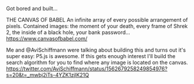 Got bored and built...

THE CANVAS OF BABEL
An infinite array of every possible arrangement of pixels.
Contained images: the moment of your death, every frame of Shrek 2, the inside of a black hole, your bank password...
https://www.canvasofbabel.com/

Me and @AviSchiffmann were talking about building this and turns out it's super easy: P5.js is awesome.
If this gets enough interest I'll build the search algorithm for you to find where any image is located on the canvas.
https://twitter.com/AviSchiffmann/status/1562679258249854976?s=20&t=_mwbj2iTs-4YZK1zjlK21Q
